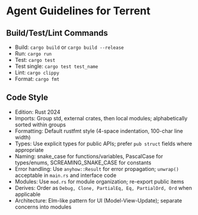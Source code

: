 # Agent Guidelines for Terrent

## Build/Test/Lint Commands
- Build: `cargo build` or `cargo build --release`
- Run: `cargo run`
- Test: `cargo test`
- Test single: `cargo test test_name`
- Lint: `cargo clippy`
- Format: `cargo fmt`

## Code Style
- Edition: Rust 2024
- Imports: Group std, external crates, then local modules; alphabetically sorted within groups
- Formatting: Default rustfmt style (4-space indentation, 100-char line width)
- Types: Use explicit types for public APIs; prefer `pub struct` fields where appropriate
- Naming: snake_case for functions/variables, PascalCase for types/enums, SCREAMING_SNAKE_CASE for constants
- Error handling: Use `anyhow::Result` for error propagation; `unwrap()` acceptable in `main.rs` and interface code
- Modules: Use `mod.rs` for module organization; re-export public items
- Derives: Order as `Debug, Clone, PartialEq, Eq, PartialOrd, Ord` when applicable
- Architecture: Elm-like pattern for UI (Model-View-Update); separate concerns into modules
